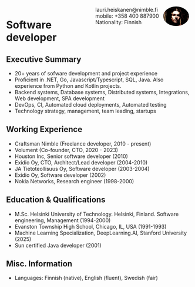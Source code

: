 
<img style="float:right;border-radius:50%;width:70px;padding:6px" src="profile.jpg" />

<span style="float:right;padding:6px"> 
  lauri.heiskanen@nimble.fi <br> mobile: +358 400 887900 <br> Nationality: Finnish
</span>

# Software developer  

## Executive Summary

* 20+ years of sofware development and project experience
* Proficient in .NET, Go, Javascript/Typescript, SQL, Java. Also experience from Python and Kotlin projects.
* Backend systems, Database systems, Distributed systems, Integrations, Web development, SPA development
* DevOps, CI, Automated cloud deployments, Automated testing
* Technology strategy, management, team leading, startups

## Working Experience

* Craftsman Nimble (Freelance developer, 2010 - present) 
* Volument (Co-founder, CTO, 2020 - 2023) 
* Houston Inc, Senior software developer (2010)  
* Exidio Oy, CTO, Architect/Lead developer (2004-2010)
* JA Tietoteollisuus Oy, Software developer (2003-2004)
* Exidio Oy, Software developer (2002)
* Nokia Networks, Research engineer (1998-2000)

## Education & Qualifications

* M.Sc. Helsinki University of Technology. Helsinki, Finland. Software engineering, Management (1994-2000)
* Evanston Township High School, Chicago, IL, USA (1991-1993)
* Machine Learning Specialization, DeepLearning.AI, Stanford University (2025)
* Sun certified Java developer (2001)

## Misc. Information

* Languages: Finnish (native), English (fluent), Swedish (fair)
